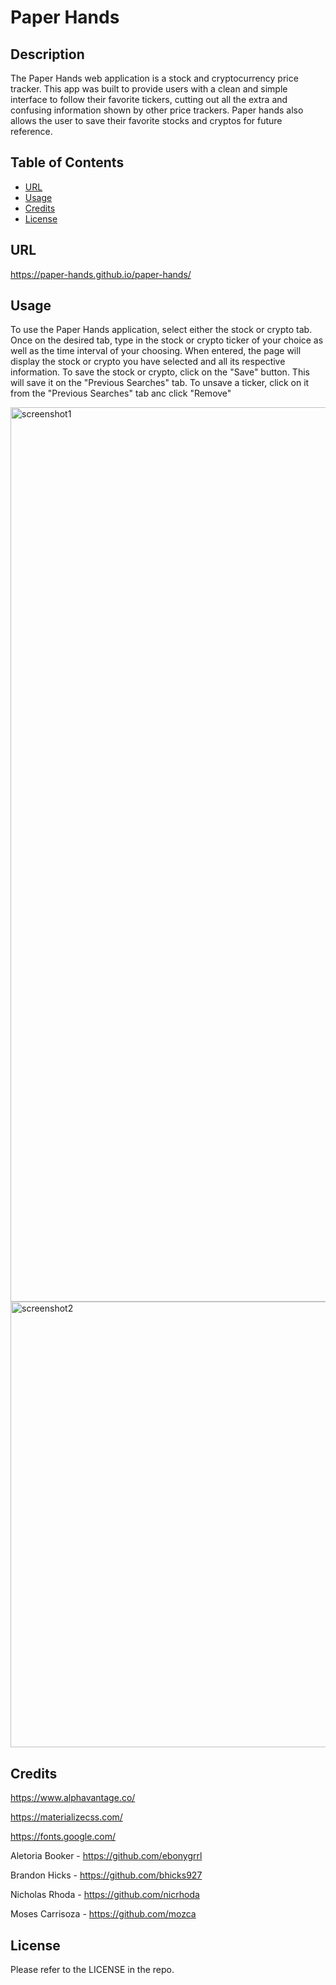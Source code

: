 # Paper Hands

## Description

The Paper Hands web application is a stock and cryptocurrency price tracker. This app was built to provide users with a clean and simple interface to follow their favorite tickers, cutting out all the extra and confusing information shown by other price trackers. Paper hands also allows the user to save their favorite stocks and cryptos for future reference. 

## Table of Contents 

- [URL](#url)
- [Usage](#usage)
- [Credits](#credits)
- [License](#license)




## URL
https://paper-hands.github.io/paper-hands/


## Usage

To use the Paper Hands application, select either the stock or crypto tab. Once on the desired tab, type in the stock or crypto ticker of your choice as well as the time interval of your choosing. When entered, the page will display the stock or crypto you have selected and all its respective information. To save the stock or crypto, click on the "Save" button. This will save it on the "Previous Searches" tab. To unsave a ticker, click on it from the "Previous Searches" tab anc click "Remove" 

<img width="1431" alt="screenshot1" src="https://user-images.githubusercontent.com/113498167/201795539-9fb712db-72ad-4a70-93c0-21f39f2dfbf9.png">
<img width="713" alt="screenshot2" src="https://user-images.githubusercontent.com/113498167/201795540-caec4644-f982-4735-b724-ed121ce0abb6.png">




## Credits
https://www.alphavantage.co/

https://materializecss.com/

https://fonts.google.com/

Aletoria Booker - https://github.com/ebonygrrl

Brandon Hicks - https://github.com/bhicks927

Nicholas Rhoda - https://github.com/nicrhoda

Moses Carrisoza - https://github.com/mozca


## License

Please refer to the LICENSE in the repo.
